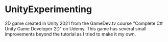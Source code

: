 # UnityExperimenting
2D game created in Unity 2021 from the GameDev.tv course "Complete C# Unity Game Developer 2D" on Udemy. This game has several small improvements beyond the tutorial as I tried to make it my own. 

